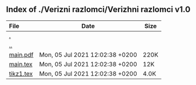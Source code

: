## Index of ./Verizni razlomci/Verizhni razlomci v1.0

File | Date | Size
:--- | --- | ---
[.](.) | |
[..](..) | |
[main.pdf](main.pdf) | Mon, 05 Jul 2021 12:02:38 +0200 | 220K
[main.tex](main.tex) | Mon, 05 Jul 2021 12:02:38 +0200 | 12K
[tikz1.tex](tikz1.tex) | Mon, 05 Jul 2021 12:02:38 +0200 | 4.0K
